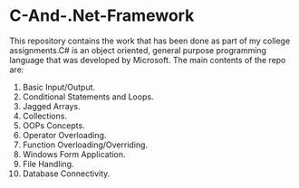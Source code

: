 # C-And-.Net-Framework
This repository contains the work that has been done as part of my college assignments.C# is an object oriented, general purpose programming language that was developed by
Microsoft.
The main contents of the repo are:
<ol>
  <li>Basic Input/Output.</li>
  <li>Conditional Statements and Loops.</li>
  <li>Jagged Arrays.</li>
  <li>Collections.</li>
  <li>OOPs Concepts.</li>
  <li>Operator Overloading.</li>
  <li>Function Overloading/Overriding.</li>
  <li>Windows Form Application.</li>
  <li>File Handling.</li>
  <li>Database Connectivity.</li>
  
</ol>
